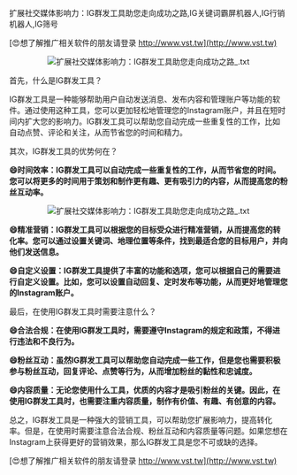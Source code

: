 扩展社交媒体影响力：IG群发工具助您走向成功之路,IG关键词霸屏机器人,IG行销机器人,IG筛号

[😍想了解推广相关软件的朋友请登录 http://www.vst.tw](http://www.vst.tw)

 <center><img src="https://vst.tw/MP4/tuiguang/png/1.png" alt="扩展社交媒体影响力：IG群发工具助您走向成功之路_.txt"></center>

首先，什么是IG群发工具？

IG群发工具是一种能够帮助用户自动发送消息、发布内容和管理账户等功能的软件。通过使用这种工具，您可以更加轻松地管理您的Instagram账户，并且在短时间内扩大您的影响力。IG群发工具可以帮助您自动完成一些重复性的工作，比如自动点赞、评论和关注，从而节省您的时间和精力。

其次，IG群发工具的优势何在？

**😄时间效率：IG群发工具可以自动完成一些重复性的工作，从而节省您的时间。您可以将更多的时间用于策划和制作更有趣、更有吸引力的内容，从而提高您的粉丝互动率。**

 <center><img src="https://vst.tw/MP4/tuiguang/png/3.png" alt="扩展社交媒体影响力：IG群发工具助您走向成功之路_.txt"></center>

**😄精准营销：IG群发工具可以根据您的目标受众进行精准营销，从而提高您的转化率。您可以通过设置关键词、地理位置等条件，找到最适合您的目标用户，并向他们发送信息。**

**😄自定义设置：IG群发工具提供了丰富的功能和选项，您可以根据自己的需要进行自定义设置。比如，您可以设置自动回复、定时发布等功能，从而更好地管理您的Instagram账户。**

最后，在使用IG群发工具时需要注意什么？

**😄合法合规：在使用IG群发工具时，需要遵守Instagram的规定和政策，不得进行违法和不良行为。**

**😄粉丝互动：虽然IG群发工具可以帮助您自动完成一些工作，但是您也需要积极参与粉丝互动，回复评论、点赞等行为，从而增加粉丝的黏性和忠诚度。**

**😄内容质量：无论您使用什么工具，优质的内容才是吸引粉丝的关键。因此，在使用IG群发工具时，也需要注重内容质量，制作有价值、有趣、有创意的内容。**

总之，IG群发工具是一种强大的营销工具，可以帮助您扩展影响力，提高转化率。但是，在使用时需要注意合法合规、粉丝互动和内容质量等问题。如果您想在Instagram上获得更好的营销效果，那么IG群发工具是您不可或缺的选择。

[😍想了解推广相关软件的朋友请登录 http://www.vst.tw](http://www.vst.tw)



